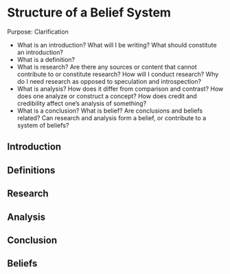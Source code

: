 # Structure of a Belief System

Purpose: Clarification

- What is an introduction?
  What will I be writing?
  What should constitute an introduction?
- What is a definition?
- What is research?
  Are there any sources or content that cannot contribute to or constitute research?
  How will I conduct research?
  Why do I need research as opposed to speculation and introspection?
- What is analysis?
  How does it differ from comparison and contrast?
  How does one analyze or construct a concept?
  How does credit and credibility affect one’s analysis of something?
- What is a conclusion?
  What is belief?
  Are conclusions and beliefs related?
  Can research and analysis form a belief, or contribute to a system of beliefs?

## Introduction

## Definitions

## Research

## Analysis

## Conclusion

## Beliefs
